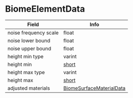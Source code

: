 # BiomeElementData

<table><thead><tr><th>Field</th><th>Info</th></tr></thead><tbody>
<tr><td>noise frequency scale</td><td>float</td></tr>
<tr><td>noise lower bound</td><td>float</td></tr>
<tr><td>noise upper bound</td><td>float</td></tr>
<tr><td>height min type</td><td>varint</td></tr>
<tr><td>height min</td><td><a href="../types/short.md">short</a></td></tr>
<tr><td>height max type</td><td>varint</td></tr>
<tr><td>height max</td><td><a href="../types/short.md">short</a></td></tr>
<tr><td>adjusted materials</td><td><a href="../types/BiomeSurfaceMaterialData.md">BiomeSurfaceMaterialData</a></td></tr>
</tbody></table>